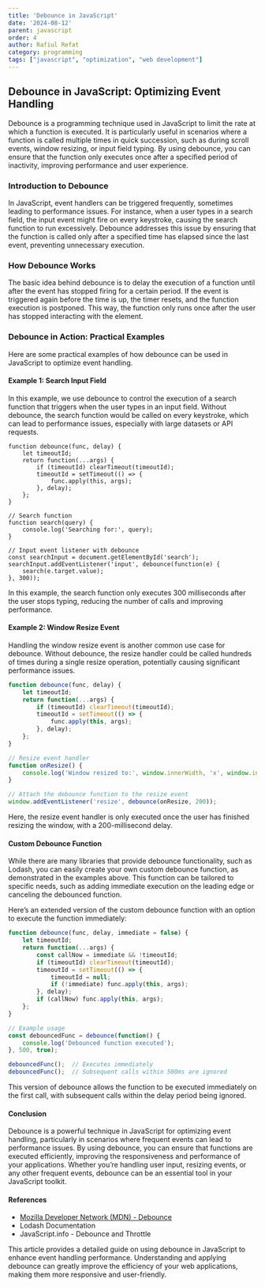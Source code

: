 ```yaml
---
title: 'Debounce in JavaScript'
date: '2024-08-12'
parent: javascript
order: 4
author: Rafiul Refat
category: programming
tags: ["javascript", "optimization", "web development"]
---
```


## Debounce in JavaScript: Optimizing Event Handling

Debounce is a programming technique used in JavaScript to limit the rate at which a function is executed. It is particularly useful in scenarios where a function is called multiple times in quick succession, such as during scroll events, window resizing, or input field typing. By using debounce, you can ensure that the function only executes once after a specified period of inactivity, improving performance and user experience.

### Introduction to Debounce

In JavaScript, event handlers can be triggered frequently, sometimes leading to performance issues. For instance, when a user types in a search field, the input event might fire on every keystroke, causing the search function to run excessively. Debounce addresses this issue by ensuring that the function is called only after a specified time has elapsed since the last event, preventing unnecessary execution.

### How Debounce Works

The basic idea behind debounce is to delay the execution of a function until after the event has stopped firing for a certain period. If the event is triggered again before the time is up, the timer resets, and the function execution is postponed. This way, the function only runs once after the user has stopped interacting with the element.

### Debounce in Action: Practical Examples

Here are some practical examples of how debounce can be used in JavaScript to optimize event handling.

#### Example 1: Search Input Field

In this example, we use debounce to control the execution of a search function that triggers when the user types in an input field. Without debounce, the search function would be called on every keystroke, which can lead to performance issues, especially with large datasets or API requests.

```
function debounce(func, delay) {
    let timeoutId;
    return function(...args) {
        if (timeoutId) clearTimeout(timeoutId);
        timeoutId = setTimeout(() => {
            func.apply(this, args);
        }, delay);
    };
}

// Search function
function search(query) {
    console.log('Searching for:', query);
}

// Input event listener with debounce
const searchInput = document.getElementById('search');
searchInput.addEventListener('input', debounce(function(e) {
    search(e.target.value);
}, 300));

```

In this example, the search function only executes 300 milliseconds after the user stops typing, reducing the number of calls and improving performance.

#### Example 2: Window Resize Event
Handling the window resize event is another common use case for debounce. Without debounce, the resize handler could be called hundreds of times during a single resize operation, potentially causing significant performance issues.
```javascript
function debounce(func, delay) {
    let timeoutId;
    return function(...args) {
        if (timeoutId) clearTimeout(timeoutId);
        timeoutId = setTimeout(() => {
            func.apply(this, args);
        }, delay);
    };
}

// Resize event handler
function onResize() {
    console.log('Window resized to:', window.innerWidth, 'x', window.innerHeight);
}

// Attach the debounce function to the resize event
window.addEventListener('resize', debounce(onResize, 200));

```

Here, the resize event handler is only executed once the user has finished resizing the window, with a 200-millisecond delay.

#### Custom Debounce Function
While there are many libraries that provide debounce functionality, such as Lodash, you can easily create your own custom debounce function, as demonstrated in the examples above. This function can be tailored to specific needs, such as adding immediate execution on the leading edge or canceling the debounced function.

Here’s an extended version of the custom debounce function with an option to execute the function immediately:
```javascript
function debounce(func, delay, immediate = false) {
    let timeoutId;
    return function(...args) {
        const callNow = immediate && !timeoutId;
        if (timeoutId) clearTimeout(timeoutId);
        timeoutId = setTimeout(() => {
            timeoutId = null;
            if (!immediate) func.apply(this, args);
        }, delay);
        if (callNow) func.apply(this, args);
    };
}

// Example usage
const debouncedFunc = debounce(function() {
    console.log('Debounced function executed');
}, 500, true);

debouncedFunc();  // Executes immediately
debouncedFunc();  // Subsequent calls within 500ms are ignored
```

This version of debounce allows the function to be executed immediately on the first call, with subsequent calls within the delay period being ignored.

#### Conclusion
Debounce is a powerful technique in JavaScript for optimizing event handling, particularly in scenarios where frequent events can lead to performance issues. By using debounce, you can ensure that functions are executed efficiently, improving the responsiveness and performance of your applications. Whether you’re handling user input, resizing events, or any other frequent events, debounce can be an essential tool in your JavaScript toolkit.

#### References

-   [Mozilla Developer Network (MDN) - Debounce](https://developer.mozilla.org/en-US/docs/Web/JavaScript/Reference/Global_Objects/debounce)
-   Lodash Documentation
-   JavaScript.info - Debounce and Throttle


This article provides a detailed guide on using debounce in JavaScript to enhance event handling performance. Understanding and applying debounce can greatly improve the efficiency of your web applications, making them more responsive and user-friendly.
